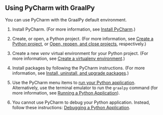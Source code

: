 ## Using PyCharm with GraalPy

You can use PyCharm with the GraalPy default environment. 

1. Install PyCharm. (For more information, see [Install PyCharm](https://www.jetbrains.com/help/pycharm/installation-guide.html).)

2. Create, or open, a Python project.
(For more information, see [Create a Python project](https://www.jetbrains.com/help/pycharm/creating-empty-project.html), or [Open, reopen, and close projects](https://www.jetbrains.com/help/pycharm/open-projects.html), respectively.)

3. Create a new _venv_ virtual environment for your Python project.
(For more information, see [Create a virtualenv environment](https://www.jetbrains.com/help/pycharm/creating-virtual-environment.html#python_create_virtual_env).)

4. Install packages by following the PyCharm instructions.
(For more information, see [Install, uninstall, and upgrade packages](https://www.jetbrains.com/help/pycharm/installing-uninstalling-and-upgrading-packages.html).)

5. Use the PyCharm menu items to [run your Python application](https://www.jetbrains.com/help/pycharm/running-applications.html). 
Alternatively, use the terminal emulator to run the `graalpy` command (for more information, see [Running a Python Application](/guides/running_a_python_application/)).

6. You cannot use PyCharm to debug your Python application.
Instead, follow these instructions: [Debugging a Python Application](Debugging_a_Python_Application.md).

<br>